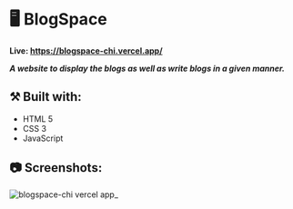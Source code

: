 # 🖥️ BlogSpace

**Live: https://blogspace-chi.vercel.app/**

***A website to display the blogs as well as write blogs in a given manner.***

## ⚒️ Built with:
- HTML 5
- CSS 3
- JavaScript

## 📷 Screenshots:

![blogspace-chi vercel app_](https://github.com/user-attachments/assets/c5419096-0a0c-4192-b6c7-8aa7cf0ed96d)
